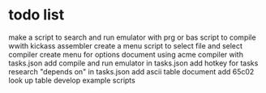 # todo list
make a script to search and run emulator with prg or bas
script to compile wwith kickass assembler
create a menu script to select file and select compiler
create menu for options
document using acme compiler with tasks.json
add compile and run emulator in tasks.json
add hotkey for tasks
research "depends on" in tasks.json
add ascii table document
add 65c02 look up table
develop example scripts


